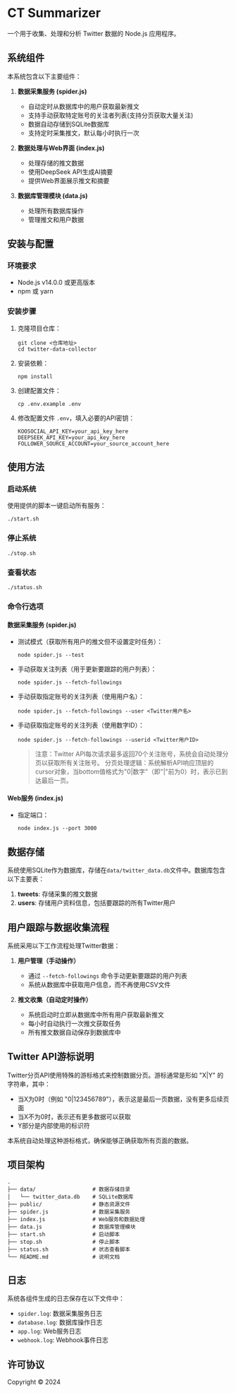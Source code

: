 # CT Summarizer

一个用于收集、处理和分析 Twitter 数据的 Node.js 应用程序。

## 系统组件

本系统包含以下主要组件：

1. **数据采集服务 (spider.js)**
   - 自动定时从数据库中的用户获取最新推文
   - 支持手动获取特定账号的关注者列表(支持分页获取大量关注)
   - 数据自动存储到SQLite数据库
   - 支持定时采集推文，默认每小时执行一次

2. **数据处理与Web界面 (index.js)**
   - 处理存储的推文数据
   - 使用DeepSeek API生成AI摘要
   - 提供Web界面展示推文和摘要

3. **数据库管理模块 (data.js)**
   - 处理所有数据库操作
   - 管理推文和用户数据

## 安装与配置

### 环境要求

- Node.js v14.0.0 或更高版本
- npm 或 yarn

### 安装步骤

1. 克隆项目仓库：
   ```
   git clone <仓库地址>
   cd twitter-data-collector
   ```

2. 安装依赖：
   ```
   npm install
   ```

3. 创建配置文件：
   ```
   cp .env.example .env
   ```

4. 修改配置文件 `.env`，填入必要的API密钥：
   ```
   KOOSOCIAL_API_KEY=your_api_key_here
   DEEPSEEK_API_KEY=your_api_key_here
   FOLLOWER_SOURCE_ACCOUNT=your_source_account_here
   ```

## 使用方法

### 启动系统

使用提供的脚本一键启动所有服务：

```
./start.sh
```

### 停止系统

```
./stop.sh
```

### 查看状态

```
./status.sh
```

### 命令行选项

#### 数据采集服务 (spider.js)

- 测试模式（获取所有用户的推文但不设置定时任务）：
  ```
  node spider.js --test
  ```

- 手动获取关注列表（用于更新要跟踪的用户列表）：
  ```
  node spider.js --fetch-followings
  ```

- 手动获取指定账号的关注列表（使用用户名）：
  ```
  node spider.js --fetch-followings --user <Twitter用户名>
  ```

- 手动获取指定账号的关注列表（使用数字ID）：
  ```
  node spider.js --fetch-followings --userid <Twitter用户ID>
  ```

  > 注意：Twitter API每次请求最多返回70个关注账号，系统会自动处理分页以获取所有关注账号。
  > 分页处理逻辑：系统解析API响应顶层的cursor对象，当bottom值格式为"0|数字"（即"|"前为0）时，表示已到达最后一页。

#### Web服务 (index.js)

- 指定端口：
  ```
  node index.js --port 3000
  ```

## 数据存储

系统使用SQLite作为数据库，存储在`data/twitter_data.db`文件中。数据库包含以下主要表：

1. **tweets**: 存储采集的推文数据
2. **users**: 存储用户资料信息，包括要跟踪的所有Twitter用户

## 用户跟踪与数据收集流程

系统采用以下工作流程处理Twitter数据：

1. **用户管理（手动操作）**
   - 通过 `--fetch-followings` 命令手动更新要跟踪的用户列表
   - 系统从数据库中获取用户信息，而不再使用CSV文件

2. **推文收集（自动定时操作）**
   - 系统启动时立即从数据库中所有用户获取最新推文
   - 每小时自动执行一次推文获取任务
   - 所有推文数据自动保存到数据库中

## Twitter API游标说明

Twitter分页API使用特殊的游标格式来控制数据分页。游标通常是形如 "X|Y" 的字符串，其中：
- 当X为0时（例如 "0|123456789"），表示这是最后一页数据，没有更多后续页面
- 当X不为0时，表示还有更多数据可以获取
- Y部分是内部使用的标识符

本系统自动处理这种游标格式，确保能够正确获取所有页面的数据。

## 项目架构

```
.
├── data/                  # 数据存储目录
│   └── twitter_data.db    # SQLite数据库
├── public/                # 静态资源文件
├── spider.js              # 数据采集服务
├── index.js               # Web服务和数据处理
├── data.js                # 数据库管理模块
├── start.sh               # 启动脚本
├── stop.sh                # 停止脚本
├── status.sh              # 状态查看脚本
└── README.md              # 说明文档
```

## 日志

系统各组件生成的日志保存在以下文件中：

- `spider.log`: 数据采集服务日志
- `database.log`: 数据库操作日志
- `app.log`: Web服务日志
- `webhook.log`: Webhook事件日志

## 许可协议

Copyright © 2024